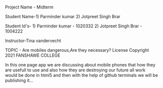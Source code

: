Project Name - Midterm 

Student Name-1) Parminder kumar
             2) Jotpreet Singh Brar

Student Id's- 1) Parminder kumar - 1020332
              2) Jotpreet Singh Brar - 1004222

Instructor-Tina vandervecht

TOPIC - Are mobiles dangerous,Are they necessary?
License Copyright 2021 FANSHAWE COLLEGE

In this one page app we are discussing about mobile phones that how they are usefull to use and also how they are destroying our future 
all work would be done in html5 and then with the help of github terminals we will be publishing it...

